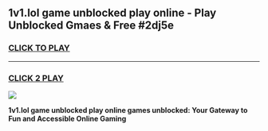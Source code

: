 
## 1v1.lol game unblocked play online - Play Unblocked Gmaes & Free #2dj5e
<h3>
<a href="https://news.freeplayer.one?title=1v1.lol_game_unblocked_play_online&ref=24F">CLICK TO PLAY</a></h3>
<hr>

<h3>
<a href="https://news.freeplayer.one?title=1v1.lol_game_unblocked_play_online&ref=24F">CLICK 2 PLAY</a>
  
</h3>

<a href="https://news.freeplayer.one?title=1v1.lol_game_unblocked_play_online&ref=24F/"><img src="https://clearcache.store/games.png"></a>


**1v1.lol game unblocked play online games unblocked: Your Gateway to Fun and Accessible Online Gaming**
